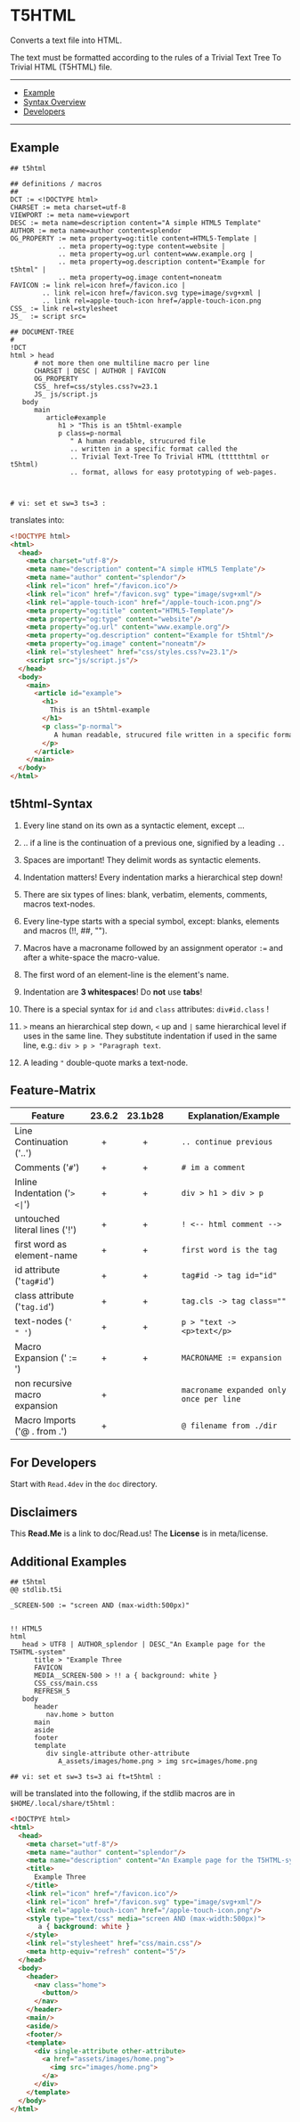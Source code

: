 T5HTML
======

Converts a text file into HTML. 

The text must be formatted according to the rules of a Trivial Text Tree To
Trivial HTML (T5HTML) file.

---

- [Example](#example)
- [Syntax Overview](#t5html-syntax)
- [Developers](#for-developers)

---

## Example

```t5html
## t5html

## definitions / macros
##
DCT := <!DOCTYPE html>
CHARSET := meta charset=utf-8
VIEWPORT := meta name=viewport
DESC := meta name=description content="A simple HTML5 Template"
AUTHOR := meta name=author content=splendor
OG_PROPERTY := meta property=og:title content=HTML5-Template |
            .. meta property=og:type content=website |
            .. meta property=og.url content=www.example.org |
            .. meta property=og.description content="Example for t5html" |
            .. meta property=og.image content=noneatm
FAVICON := link rel=icon href=/favicon.ico |
        .. link rel=icon href=/favicon.svg type=image/svg+xml |
        .. link rel=apple-touch-icon href=/apple-touch-icon.png
CSS_ := link rel=stylesheet 
JS_  := script src=

## DOCUMENT-TREE
#
!DCT
html > head
      # not more then one multiline macro per line
      CHARSET | DESC | AUTHOR | FAVICON
      OG_PROPERTY
      CSS_ href=css/styles.css?v=23.1
      JS_ js/script.js
   body
      main
         article#example
            h1 > "This is an t5html-example
            p class=p-normal
               " A human readable, strucured file
               .. written in a specific format called the
               .. Trivial Text-Tree To Trivial HTML (ttttthtml or t5html)
               .. format, allows for easy prototyping of web-pages.



# vi: set et sw=3 ts=3 :
```

translates into:

```html
<!DOCTYPE html>
<html>
  <head>
    <meta charset="utf-8"/>
    <meta name="description" content="A simple HTML5 Template"/>
    <meta name="author" content="splendor"/>
    <link rel="icon" href="/favicon.ico"/>
    <link rel="icon" href="/favicon.svg" type="image/svg+xml"/>
    <link rel="apple-touch-icon" href="/apple-touch-icon.png"/>
    <meta property="og:title" content="HTML5-Template"/>
    <meta property="og:type" content="website"/>
    <meta property="og.url" content="www.example.org"/>
    <meta property="og.description" content="Example for t5html"/>
    <meta property="og.image" content="noneatm"/>
    <link rel="stylesheet" href="css/styles.css?v=23.1"/>
    <script src="js/script.js"/>
  </head>
  <body>
    <main>
      <article id="example">
        <h1>
          This is an t5html-example
        </h1>
        <p class="p-normal">
           A human readable, strucured file written in a specific format called the Trivial Text-Tree To Trivial HTML (ttttthtml or t5html) format, allows for easy prototyping of web-pages.
        </p>
      </article>
    </main>
  </body>
</html>
```


## t5html-Syntax

1. Every line stand on its own as a syntactic element, except ...

2. .. if a line is the continuation of a previous one, signified by a
   leading `..`

3. Spaces are important! They delimit words as syntactic elements.

4. Indentation matters! Every indentation marks a hierarchical step down!

5. There are six types of lines: blank, verbatim, elements, comments, macros
   text-nodes.

6. Every line-type starts with a special symbol, except: blanks, elements and
   macros (!!, ##, "").

7. Macros have a macroname followed by an assignment operator `:=` and after a
   white-space the macro-value.

8. The first word of an element-line is the element's name.

9. Indentation are **3 whitespaces**! Do **not** use **tabs**!

10. There is a special syntax for `id` and `class` attributes: `div#id.class` !

11. `>` means an hierarchical step down, `<` up and `|` same hierarchical level
    if uses in the same line. They substitute indentation if used in the same
    line, e.g.: `div > p > "Paragraph text`.

12. A leading `"` double-quote marks a text-node.


## Feature-Matrix

| Feature                       |  23.6.2  | 23.1b28 |         | Explanation/Example       | 
| ----------------------------- | :------: | :-----: | :-----: | ------------------------- |
| Line Continuation ('..')      |     +    |    +    |         | `.. continue previous    `|
| Comments ('`#`')              |     +    |    +    |         | `# im a comment          `|
| Inline Indentation ('`><\|`') |     +    |    +    |         | `div > h1 > div > p      `|
| untouched literal lines ('!') |     +    |    +    |         | `! <-- html comment -->  `|
| first word as element-name    |     +    |    +    |         | `first word is the tag   `|
| id attribute ('`tag#id`')     |     +    |    +    |         | `tag#id -> tag id="id"   `|
| class attribute ('`tag.id`')  |     +    |    +    |         | `tag.cls -> tag class="" `|
| text-nodes (`' " '`)          |     +    |    +    |         | `p > "text -> <p>text</p>`|
| Macro Expansion (' := ')      |     +    |    +    |         | `MACRONAME := expansion  `|
| non recursive macro expansion |     +    |         |         |`macroname expanded only once per line`|
| Macro Imports ('@ . from .')  |     +    |         |         | `@ filename from ./dir   `|
 
 
## For Developers

Start with `Read.4dev` in the `doc` directory.


## Disclaimers

This **Read.Me** is a link to doc/Read.us!
The **License** is in meta/license.


## Additional Examples

```t5html
## t5html
@@ stdlib.t5i

_SCREEN-500 := "screen AND (max-width:500px)"


!! HTML5
html
   head > UTF8 | AUTHOR_splendor | DESC_"An Example page for the T5HTML-system" 
      title > "Example Three 
      FAVICON
      MEDIA__SCREEN-500 > !! a { background: white }
      CSS_css/main.css
      REFRESH_5
   body
      header
         nav.home > button 
      main
      aside
      footer
      template
         div single-attribute other-attribute
            A_assets/images/home.png > img src=images/home.png

## vi: set et sw=3 ts=3 ai ft=t5html :
```

will be translated into the following, if the stdlib macros are in
`$HOME/.local/share/t5html` :

```html
<!DOCTPYE html>
<html>
  <head>
    <meta charset="utf-8"/>
    <meta name="author" content="splendor"/>
    <meta name="description" content="An Example page for the T5HTML-system"/>
    <title>
      Example Three
    </title>
    <link rel="icon" href="/favicon.ico"/>
    <link rel="icon" href="/favicon.svg" type="image/svg+xml"/>
    <link rel="apple-touch-icon" href="/apple-touch-icon.png"/>
    <style type="text/css" media="screen AND (max-width:500px)">
       a { background: white }
    </style>
    <link rel="stylesheet" href="css/main.css"/>
    <meta http-equiv="refresh" content="5"/>
  </head>
  <body>
    <header>
      <nav class="home">
        <button/>
      </nav>
    </header>
    <main/>
    <aside/>
    <footer/>
    <template>
      <div single-attribute other-attribute>
        <a href="assets/images/home.png">
          <img src="images/home.png">
        </a>
      </div>
    </template>
  </body>
</html>
```


[//]: # ( vi: set et ts=4 sw=4 ai ft=markdown tw=80 cc=+0 spl=en: )
